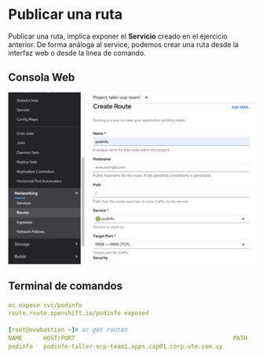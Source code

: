 # Publicar una ruta

Publicar una ruta, implica exponer el **Servicio** creado en el ejercicio anterior. De forma análoga al service, podemos crear una ruta desde la interfaz web o desde la linea de comando.  

## Consola Web

![Create Route](../images/expose-service.png)  

## Terminal de comandos  

```yaml
oc expose svc/podinfo
route.route.openshift.io/podinfo exposed

[root@ovwbastion ~]# oc get routes
NAME      HOST/PORT                                             PATH   SERVICES   PORT   TERMINATION   WILDCARD
podinfo   podinfo-taller-ocp-team1.apps.cap01.corp.ute.com.uy          podinfo    9898                 None

```